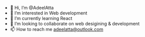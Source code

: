 - 👋 Hi, I’m @AdeelAtta
- 👀 I’m interested in Web development
- 🌱 I’m currently learning React
- 💞️ I’m looking to collaborate on web desigining & development 
- 📫 How to reach me adeelatta@outlook.com

<!---
AdeelAtta/AdeelAtta is a ✨ special ✨ repository because its `README.md` (this file) appears on your GitHub profile.
You can click the Preview link to take a look at your changes.
--->
